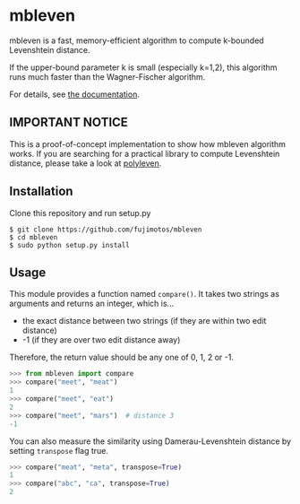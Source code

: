 mbleven
=======

mbleven is a fast, memory-efficient algorithm to compute k-bounded
Levenshtein distance.

If the upper-bound parameter k is small (especially k=1,2), this
algorithm runs much faster than the Wagner-Fischer algorithm.

For details, see [the documentation](https://ceptord.net/fastcomp/index.html).


IMPORTANT NOTICE
----------------

This is a proof-of-concept implementation to show how mbleven algorithm
works. If you are searching for a practical library to compute Levenshtein
distance, please take a look at [polyleven](
https://github.com/fujimotos/polyleven).


Installation
------------

Clone this repository and run setup.py

    $ git clone https://github.com/fujimotos/mbleven
    $ cd mbleven
    $ sudo python setup.py install


Usage
-----

This module provides a function named `compare()`. It takes two strings
as arguments and returns an integer, which is...

* the exact distance between two strings (if they are within two edit
  distance)
* -1 (if they are over two edit distance away)

Therefore, the return value should be any one of 0, 1, 2 or -1.

```python
>>> from mbleven import compare
>>> compare("meet", "meat")
1
>>> compare("meet", "eat")
2
>>> compare("meet", "mars")  # distance 3
-1
```

You can also measure the similarity using Damerau-Levenshtein distance
by setting `transpose` flag true.

```python
>>> compare("meat", "meta", transpose=True)
1
>>> compare("abc", "ca", transpose=True)
2
```
